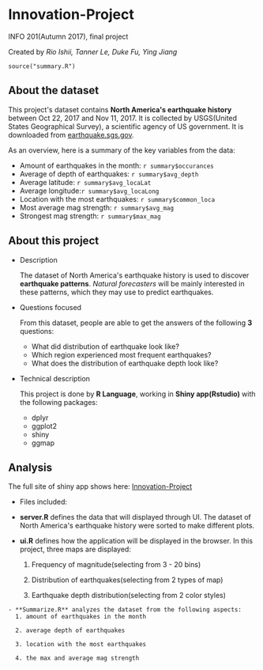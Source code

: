 # Innovation-Project
INFO 201(Autumn 2017), final project

Created by *Rio Ishii, Tanner Le, Duke Fu, Ying Jiang*

```{r summary, echo=FALSE}
source("summary.R")
```

## About the dataset
This project's dataset contains **North America's earthquake history** between Oct 22, 2017 and Nov 11, 2017. It is collected by USGS(United States Geographical Survey), a scientific agency of US government.
It is downloaded from [earthquake.sgs.gov](https://earthquake.usgs.gov/earthquakes/feed/v1.0/csv.php).

As an overview, here is a summary of the key variables from the data:
* Amount of earthquakes in the month: `r summary$occurances`
* Average of depth of earthquakes: `r summary$avg_depth`
* Average latitude: `r summary$avg_locaLat`
* Average longitude:`r summary$avg_locaLong`
* Location with the most earthquakes: `r summary$common_loca`
* Most average mag strength: `r summary$avg_mag`
* Strongest mag strength: `r summary$max_mag`

## About this project
* Description

  The dataset of North America's earthquake history is used to discover **earthquake patterns**. *Natural forecasters* will be mainly interested in these patterns, which they may use to predict earthquakes.

* Questions focused

  From this dataset, people are able to get the answers of the following **3** questions:

  - What did distribution of earthquake look like?
  - Which region experienced most frequent earthquakes?
  - What does the distribution of earthquake depth look like?


* Technical description

  This project is done by **R Language**, working in **Shiny app(Rstudio)** with the following packages:
  - dplyr
  - ggplot2
  - shiny
  - ggmap


## Analysis

  The full site of shiny app shows here: [Innovation-Project](https://rioishii.shinyapps.io/Innovation-Project/)

  * Files included:

   - **server.R** defines the data that will displayed through UI. The dataset of North America's earthquake history were sorted to make different plots.

   - **ui.R** defines how the application will be displayed in the browser. In this project, three maps are displayed:

      1. Frequency of magnitude(selecting from 3 - 20 bins)

      2. Distribution of earthquakes(selecting from 2 types of map)

      3. Earthquake depth distribution(selecting from 2 color styles)

    - **Summarize.R** analyzes the dataset from the following aspects:
      1. amount of earthquakes in the month

      2. average depth of earthquakes

      3. location with the most earthquakes

      4. the max and average mag strength
